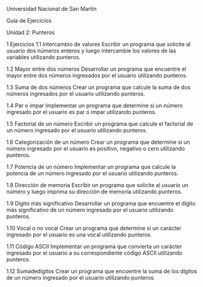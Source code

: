 Universidad Nacional de San Martín

Guía de Ejercicios

Unidad 2: Punteros

1 Ejercicios
1.1 Intercambio de valores
Escribir un programa que solicite al usuario dos números enteros y luego intercambie los valores de las variables utilizando punteros.

1.2 Mayor entre dos números
Desarrollar un programa que encuentre el mayor entre dos números ingresados por el usuario utilizando punteros.

1.3 Suma de dos números
Crear un programa que calcule la suma de dos números ingresados por el usuario utilizando punteros.

1.4 Par o impar
Implementar un programa que determine si un número ingresado por el usuario es par o impar utilizando punteros.

1.5 Factorial de un número
Escribir un programa que calcule el factorial de un número ingresado por el usuario utilizando punteros.

1.6 Categorización de un número
Crear un programa que determine si un número ingresado por el usuario es positivo, negativo o cero utilizando punteros.

1.7 Potencia de un número
Implementar un programa que calcule la potencia de un número ingresado por el usuario utilizando punteros.

1.8 Dirección de memoria
Escribir un programa que solicite al usuario un número y luego imprima su dirección de memoria utilizando punteros.

1.9 Dígito más significativo
Desarrollar un programa que encuentre el dígito más significativo de un número ingresado por el usuario utilizando punteros.

1.10 Vocal o no vocal
Crear un programa que determine si un carácter ingresado por el usuario es una vocal utilizando punteros.

1.11 Código ASCII
Implementar un programa que convierta un carácter ingresado por el usuario a su correspondiente código ASCII utilizando punteros.

1.12 Sumadedígitos
Crear un programa que encuentre la suma de los dígitos de un número ingresado por el usuario utilizando punteros.

